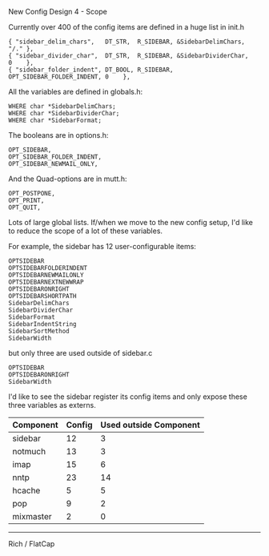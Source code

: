 New Config Design 4 - Scope

Currently over 400 of the config items are defined in a huge list in init.h

    { "sidebar_delim_chars",   DT_STR,  R_SIDEBAR, &SidebarDelimChars,        "/." },
    { "sidebar_divider_char",  DT_STR,  R_SIDEBAR, &SidebarDividerChar,       0    },
    { "sidebar_folder_indent", DT_BOOL, R_SIDEBAR, OPT_SIDEBAR_FOLDER_INDENT, 0    },

All the variables are defined in globals.h:

    WHERE char *SidebarDelimChars;
    WHERE char *SidebarDividerChar;
    WHERE char *SidebarFormat;

The booleans are in options.h:

    OPT_SIDEBAR,
    OPT_SIDEBAR_FOLDER_INDENT,
    OPT_SIDEBAR_NEWMAIL_ONLY,

And the Quad-options are in mutt.h:

    OPT_POSTPONE,
    OPT_PRINT,
    OPT_QUIT,

Lots of large global lists.  If/when we move to the new config setup,
I'd like to reduce the scope of a lot of these variables.

For example, the sidebar has 12 user-configurable items:

    OPTSIDEBAR
    OPTSIDEBARFOLDERINDENT
    OPTSIDEBARNEWMAILONLY
    OPTSIDEBARNEXTNEWWRAP
    OPTSIDEBARONRIGHT
    OPTSIDEBARSHORTPATH
    SidebarDelimChars
    SidebarDividerChar
    SidebarFormat
    SidebarIndentString
    SidebarSortMethod
    SidebarWidth

but only three are used outside of sidebar.c

    OPTSIDEBAR
    OPTSIDEBARONRIGHT
    SidebarWidth

I'd like to see the sidebar register its config items and only expose these
three variables as externs.

Component | Config | Used outside Component
----------|--------|------------------------
sidebar   | 12     |  3
notmuch   | 13     |  3
imap      | 15     |  6
nntp      | 23     | 14
hcache    |  5     |  5
pop       |  9     |  2
mixmaster |  2     |  0

---

Rich / FlatCap
